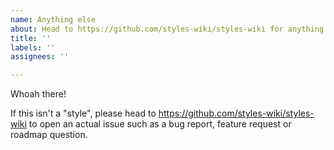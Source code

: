 ```yaml
---
name: Anything else
about: Head to https://github.com/styles-wiki/styles-wiki for anything else!
title: ''
labels: ''
assignees: ''

---
```


Whoah there!

If this isn't a "style", please head to https://github.com/styles-wiki/styles-wiki to open an actual issue such as a bug report, feature request or roadmap question.
